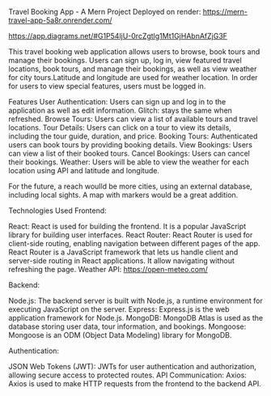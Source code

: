 Travel Booking App - A Mern Project
Deployed on render: https://mern-travel-app-5a8r.onrender.com/

https://app.diagrams.net/#G1P54ljU-0rcZgtlg1Mt1GjHAbnAfZjG3F

This travel booking web application allows users to browse, book tours and manage their bookings. Users can sign up, log in, view featured travel locations, book tours, and manage their bookings, as well as view weather for city tours.Latitude and longitude are used for weather location. In order for users to view special features, users must be logged in. 

Features
User Authentication: Users can sign up and log in to the application as well as edit information. Glitch: stays the same when refreshed.
Browse Tours: Users can view a list of available tours and travel locations.
Tour Details: Users can click on a tour to view its details, including the tour guide, duration, and price.
Booking Tours: Authenticated users can book tours by providing booking details.
View Bookings: Users can view a list of their booked tours.
Cancel Bookings: Users can cancel their bookings.
Weather: Users will be able to view the weather for each location using API and latitude and longitude.

For the future, a reach woulld be more cities, using an external database, including local sights. A map with markers would be a great addition. 

Technologies Used
Frontend:

React: React is used for building the frontend. It is a popular JavaScript library for building user interfaces.
React Router: React Router is used for client-side routing, enabling navigation between different pages of the app. React Router is a JavaScript framework that lets us handle client and server-side routing in React applications. It  allow navigating without refreshing the page.
Weather API: https://open-meteo.com/

Backend:

Node.js: The backend server is built with Node.js, a runtime environment for executing JavaScript on the server.
Express: Express.js is the web application framework for Node.js.
MongoDB: MongoDB Atlas is used as the database storing user data, tour information, and bookings.
Mongoose: Mongoose is an ODM (Object Data Modeling) library for MongoDB.

Authentication:

JSON Web Tokens (JWT): JWTs for user authentication and authorization, allowing secure access to protected routes.
API Communication:
Axios: Axios is used to make HTTP requests from the frontend to the backend API.
